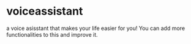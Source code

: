 # voiceassistant
a voice asisstant that makes your life easier for you! You can add more functionalities to this and improve it.
